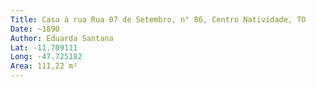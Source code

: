 ```yaml
---
Title: Casa à rua Rua 07 de Setembro, n° 86, Centro Natividade, TO
Date: ~1890
Author: Eduarda Santana
Lat: -11.709111
Long: -47.725182
Area: 111,22 m²
---
```

